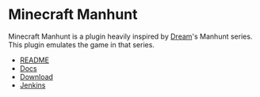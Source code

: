 # Minecraft Manhunt
Minecraft Manhunt is a plugin heavily inspired by [Dream](https://www.youtube.com/c/dream)'s Manhunt series.
This plugin emulates the game in that series.

* [README](https://github.com/Radialbog9/MinecraftManhunt/blob/master/README.md)
* [Docs](https://radialbog9.gitbook.io/minecraft-manhunt/)
* [Download](https://github.com/Radialbog9/MinecraftManhunt/releases)
* [Jenkins](https://ci.radialbog9.uk/job/MinecraftManhunt/)